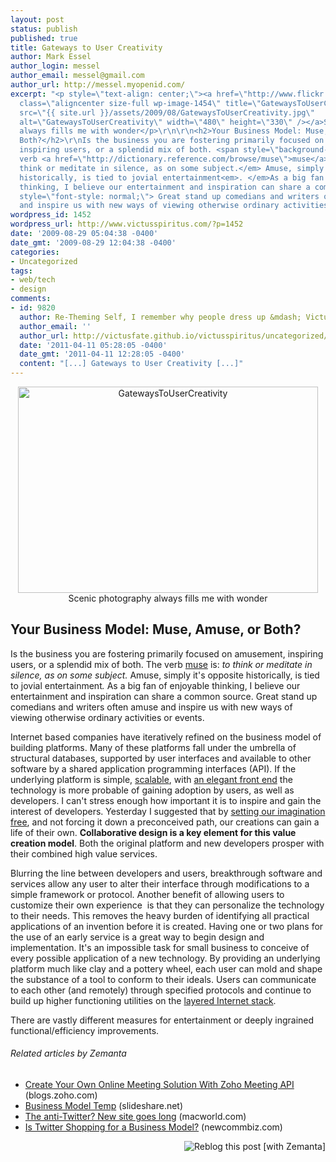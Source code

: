 ```yaml
---
layout: post
status: publish
published: true
title: Gateways to User Creativity
author: Mark Essel
author_login: messel
author_email: messel@gmail.com
author_url: http://messel.myopenid.com/
excerpt: "<p style=\"text-align: center;\"><a href=\"http://www.flickr.com/photos/23045224@N04/\"><img
  class=\"aligncenter size-full wp-image-1454\" title=\"GatewaysToUserCreativity\"
  src=\"{{ site.url }}/assets/2009/08/GatewaysToUserCreativity.jpg\"
  alt=\"GatewaysToUserCreativity\" width=\"480\" height=\"330\" /></a>Scenic photography
  always fills me with wonder</p>\r\n\r\n<h2>Your Business Model: Muse, Amuse, or
  Both?</h2>\r\nIs the business you are fostering primarily focused on amusement,
  inspiring users, or a splendid mix of both. <span style=\"background-color: #ffffff;\">The
  verb <a href=\"http://dictionary.reference.com/browse/muse\">muse</a> is: <em>to
  think or meditate in silence, as on some subject.</em> Amuse, simply it's opposite
  historically, is tied to jovial entertainment<em>. </em>As a big fan of enjoyable
  thinking, I believe our entertainment and inspiration can share a common source.<em><span
  style=\"font-style: normal;\"> Great stand up comedians and writers often amuse
  and inspire us with new ways of viewing otherwise ordinary activities or events."
wordpress_id: 1452
wordpress_url: http://www.victusspiritus.com/?p=1452
date: '2009-08-29 05:04:38 -0400'
date_gmt: '2009-08-29 12:04:38 -0400'
categories:
- Uncategorized
tags:
- web/tech
- design
comments:
- id: 9820
  author: Re-Theming Self, I remember why people dress up &mdash; Victus Spiritus
  author_email: ''
  author_url: http://victusfate.github.io/victusspiritus/uncategorized/2011/04/11/re-theming-self-i-remember-why-people-dress-up/
  date: '2011-04-11 05:28:05 -0400'
  date_gmt: '2011-04-11 12:28:05 -0400'
  content: "[...] Gateways to User Creativity [...]"
---
```

<p style="text-align: center;"><a href="http://www.flickr.com/photos/23045224@N04/"><img class="aligncenter size-full wp-image-1454" title="GatewaysToUserCreativity" src="{{ site.url }}/assets/2009/08/GatewaysToUserCreativity.jpg" alt="GatewaysToUserCreativity" width="480" height="330" /></a>Scenic photography always fills me with wonder</p>
<h2>Your Business Model: Muse, Amuse, or Both?</h2>
<p>Is the business you are fostering primarily focused on amusement, inspiring users, or a splendid mix of both. <span style="background-color: #ffffff;">The verb <a href="http://dictionary.reference.com/browse/muse">muse</a> is: <em>to think or meditate in silence, as on some subject.</em> Amuse, simply it's opposite historically, is tied to jovial entertainment<em>. </em>As a big fan of enjoyable thinking, I believe our entertainment and inspiration can share a common source.<em><span style="font-style: normal;"> Great stand up comedians and writers often amuse and inspire us with new ways of viewing otherwise ordinary activities or events.<a id="more"></a><a id="more-1452"></a><br />
</span></em></span></p>
<p><span style="background-color: #ffffff;"><em><span style="font-style: normal;">Internet based companies have iteratively refined on the business model of building platforms. Many of these platforms fall under the umbrella of structural databases, supported by user interfaces and available to other software by a shared application programming interfaces (API). If the underlying platform is simple, <a href="http://victusfate.github.io/victusspiritus/uncategorized/2009/08/11/can-your-concept-scale/">scalable</a>, with <a href="http://victusfate.github.io/victusspiritus/uncategorized/2009/08/27/excellent-content-still-requires-a-pretty-package/">an elegant front end</a> the technology is more probable of gaining adoption by users, as well as developers. I can't stress enough how important it is to inspire and gain the interest of developers. Yesterday I suggested that by <a href="http://victusfate.github.io/victusspiritus/uncategorized/2009/08/28/if-you-love-your-imagination-set-it-free/">setting our imagination free</a>, and not forcing it down a preconceived path, our creations can gain a life of their own. <span style="background-color: #ffffff;"><strong>Collaborative design is a key element for this value creation model</strong>. Both the original platform and new developers prosper with their combined high value services.</span></span></em></span></p>
<p><span style="background-color: #ffffff;"><em><span style="font-style: normal;"><span style="background-color: #ffffff;">Blurring the line between developers and users, breakthrough software and services allow any user to alter their interface through modifications to a simple framework or protocol. Another benefit of allowing users to customize their own experience  is that they can personalize the technology to their needs. This removes the heavy burden of identifying all practical applications of an invention before it is created. Having one or two plans for the use of an early service is a great way to begin design and implementation. It's an impossible task for small business to conceive of every possible application of a new technology. By providing an underlying platform much like clay and a pottery wheel, each user can mold and shape the substance of a tool to conform to their ideals. Users can communicate to each other (and remotely) through specified protocols and continue to build up higher functioning utilities on the <a href="http://victusfate.github.io/victusspiritus/uncategorized/2009/07/17/layered-internet-apps-real-time-search-as-virtual-assistant/">layered Internet stack</a>.</span></span></em></span></p>
<p><span style="background-color: #ffffff;"><em><span style="font-style: normal;">There are vastly different measures for entertainment </span><span style="font-style: normal; background-color: #ffffff;">or deeply ingrained functional/efficiency improvements.</span></em></span></p>
<h6 class="zemanta-related-title" style="font-size: 1em;">Related articles by Zemanta</h6>
<ul class="zemanta-article-ul">
<li class="zemanta-article-ul-li"><a href="http://blogs.zoho.com/general/create-your-own-online-meeting-solution-with-zoho-meeting-api">Create Your Own Online Meeting Solution With Zoho Meeting API</a> (blogs.zoho.com)</li>
<li class="zemanta-article-ul-li"><span style="background-color: #ffffff;"><a href="http://www.slideshare.net/cgiardini/business-model-temp">Business Model Temp</a> (slideshare.net)</span></li>
<li class="zemanta-article-ul-li"><a href="http://www.macworld.com/article/142428/2009/08/woofer.html?lsrc=rss_main">The anti-Twitter? New site goes long</a> (macworld.com)</li>
<li class="zemanta-article-ul-li"><a href="http://www.newcommbiz.com/is-twitter-shopping-for-a-business-model/">Is Twitter Shopping for a Business Model?</a> (newcommbiz.com)</li>
</ul>
<div class="zemanta-pixie" style="margin-top: 10px; height: 15px;"><a class="zemanta-pixie-a" title="Reblog this post [with Zemanta]" href="http://reblog.zemanta.com/zemified/facc0fec-c33a-4af7-a0d5-fcdbe2a24731/"><img class="zemanta-pixie-img" style="border: none; float: right;" src="http://img.zemanta.com/reblog_e.png?x-id=facc0fec-c33a-4af7-a0d5-fcdbe2a24731" alt="Reblog this post [with Zemanta]" /></a><span class="zem-script more-related pretty-attribution"><script src="http://static.zemanta.com/readside/loader.js" type="text/javascript"></script></span></div>
